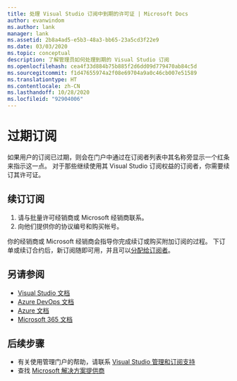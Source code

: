 ```yaml
---
title: 处理 Visual Studio 订阅中到期的许可证 | Microsoft Docs
author: evanwindom
ms.author: lank
manager: lank
ms.assetid: 2b8a4ad5-e5b3-48a3-bb65-23a5cd3f22e9
ms.date: 03/03/2020
ms.topic: conceptual
description: 了解管理员如何处理到期的 Visual Studio 订阅
ms.openlocfilehash: cea4f33d884b75b885f2d6dd09d779470ab84c5d
ms.sourcegitcommit: f1d47655974a2f08e69704a9a0c46cb007e51589
ms.translationtype: HT
ms.contentlocale: zh-CN
ms.lasthandoff: 10/28/2020
ms.locfileid: "92904006"
---
```

# <a name="expired-subscriptions"></a>过期订阅
如果用户的订阅已过期，则会在门户中通过在订阅者列表中其名称旁显示一个红条来指示这一点。 对于那些继续使用其 Visual Studio 订阅权益的订阅者，你需要续订其许可证。

## <a name="renew-subscriptions"></a>续订订阅
1. 请与批量许可经销商或 Microsoft 经销商联系。
2. 向他们提供你的协议编号和购买帐号。 

你的经销商或 Microsoft 经销商会指导你完成续订或购买附加订阅的过程。 下订单或续订合约后，新订阅随即可用，并且可以[分配给订阅者](assign-license.md)。

## <a name="see-also"></a>另请参阅
- [Visual Studio 文档](/visualstudio/)
- [Azure DevOps 文档](/azure/devops/)
- [Azure 文档](/azure/)
- [Microsoft 365 文档](/microsoft-365/)

## <a name="next-steps"></a>后续步骤
- 有关使用管理门户的帮助，请联系 [Visual Studio 管理和订阅支持](https://visualstudio.microsoft.com/support/support-overview-vs)
- 查找 [Microsoft 解决方案提供商](https://www.microsoft.com/solution-providers/home)